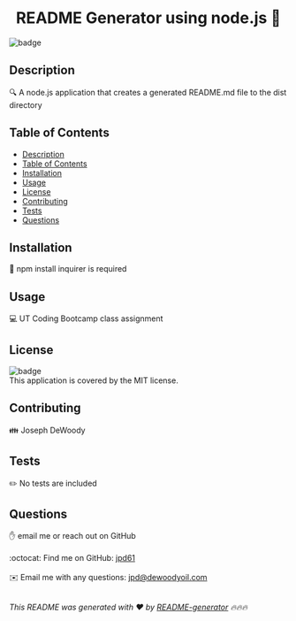 
<h1 align="center">README Generator using node.js 👋</h1>
  
![badge](https://img.shields.io/badge/license-MIT-brightgreen)<br />

## Description
🔍 A node.js application that creates a generated README.md file to the dist directory

## Table of Contents
- [Description](#description)
- [Table of Contents](#table-of-contents)
- [Installation](#installation)
- [Usage](#usage)
- [License](#license)
- [Contributing](#contributing)
- [Tests](#tests)
- [Questions](#questions)

## Installation
💾 npm install inquirer is required

## Usage
💻 UT Coding Bootcamp class assignment

## License
![badge](https://img.shields.io/badge/license-MIT-brightgreen)
<br />
This application is covered by the MIT license. 

## Contributing
👪 Joseph DeWoody

## Tests
✏️ No tests are included

## Questions
✋ email me or reach out on GitHub<br />
<br />
:octocat: Find me on GitHub: [jpd61](https://github.com/jpd61)<br />
<br />
✉️ Email me with any questions: jpd@dewoodyoil.com<br /><br />

_This README was generated with ❤️ by [README-generator](https://github.com/jpd61/README-generator) 🔥🔥🔥_
    